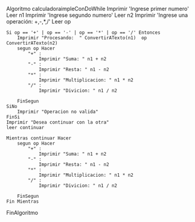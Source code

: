 Algoritmo calculadoraimpleConDoWhile
	Imprimir 'Ingrese primer numero'
	Leer n1
	Imprimir 'Ingrese segundo numero'
	Leer n2
	Imprimir 'Ingrese una operación: +,-,*,/'
	Leer op
	
	Si op == '+' | op == '-' | op == '*' | op == '/' Entonces
		Imprimir "Procesando:  " ConvertirATexto(n1)  op  ConvertirATexto(n2)
		segun op Hacer
			"+" : 
				Imprimir "Suma: " n1 + n2 
			"-" :
				Imprimir "Resta: " n1 - n2 
			"*" : 
				Imprimir "Multiplicacion: " n1 * n2 
			"/" :
				Imprimir "Divicion: " n1 / n2 
				
		FinSegun
	SiNo
		Imprimir "Operacion no valida"
	FinSi
	Imprimir "Desea continuar con la otra"
	leer continuar 
	
	Mientras continuar Hacer
		segun op Hacer
			"+" : 
				Imprimir "Suma: " n1 + n2 
			"-" :
				Imprimir "Resta: " n1 - n2 
			"*" : 
				Imprimir "Multiplicacion: " n1 * n2 
			"/" :
				Imprimir "Divicion: " n1 / n2 
			
		FinSegun
	Fin Mientras
FinAlgoritmo



